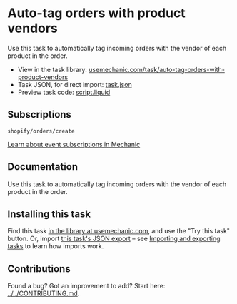 # Auto-tag orders with product vendors

Use this task to automatically tag incoming orders with the vendor of each product in the order.

* View in the task library: [usemechanic.com/task/auto-tag-orders-with-product-vendors](https://usemechanic.com/task/auto-tag-orders-with-product-vendors)
* Task JSON, for direct import: [task.json](../../tasks/auto-tag-orders-with-product-vendors.json)
* Preview task code: [script.liquid](./script.liquid)

## Subscriptions

```liquid
shopify/orders/create
```

[Learn about event subscriptions in Mechanic](https://docs.usemechanic.com/article/408-subscriptions)

## Documentation

Use this task to automatically tag incoming orders with the vendor of each product in the order.

## Installing this task

Find this task [in the library at usemechanic.com](https://usemechanic.com/task/auto-tag-orders-with-product-vendors), and use the "Try this task" button. Or, import [this task's JSON export](../../tasks/auto-tag-orders-with-product-vendors.json) – see [Importing and exporting tasks](https://docs.usemechanic.com/article/505-importing-and-exporting-tasks) to learn how imports work.

## Contributions

Found a bug? Got an improvement to add? Start here: [../../CONTRIBUTING.md](../../CONTRIBUTING.md).

